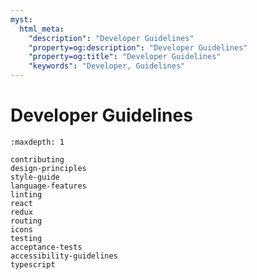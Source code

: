 ```yaml
---
myst:
  html_meta:
    "description": "Developer Guidelines"
    "property=og:description": "Developer Guidelines"
    "property=og:title": "Developer Guidelines"
    "keywords": "Developer, Guidelines"
---
```


# Developer Guidelines

```{toctree}
:maxdepth: 1

contributing
design-principles
style-guide
language-features
linting
react
redux
routing
icons
testing
acceptance-tests
accessibility-guidelines
typescript
```
